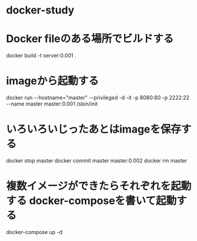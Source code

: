 # docker-study

# Docker fileのある場所でビルドする
docker build -t server:0.001 .

# imageから起動する
docker run --hostname="master" --privileged -d -it -p 8080:80 -p 2222:22 --name master master:0.001 /sbin/init

# いろいろいじったあとはimageを保存する
docker stop master
docker commit master master:0.002
docker rm master

# 複数イメージができたらそれぞれを起動する docker-composeを書いて起動する
docker-compose up -d

